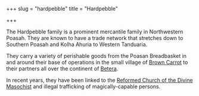 +++
slug = "hardpebble"
title = "Hardpebble"

+++

The Hardpebble family is a prominent mercantile family in Northwestern Poasah. They are known to have a trade network that stretches down to Southern Poasah and Kolha Ahuria to Western Tanduaria. 

They carry a variety of perishable goods from the Poasan Breadbasket in and around their base of operations in the small village of [Brown Carrot](@/locations/brown-carrot.md) to their partners all over the continent of [Betera](@/locations/betera/index.md). 

In recent years, they have been linked to the [Reformed Church of the Divine Masochist](@/religions/divine-masochism/reformist/_index.md) and illegal trafficking of magically-capable persons.
